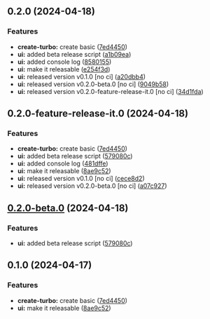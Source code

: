 

## 0.2.0 (2024-04-18)


### Features

* **create-turbo:** create basic ([7ed4450](https://github.com/haukurmar/nextjs-sandbox/commit/7ed4450724d442676f3713744f792ae6c26cbea2))
* **ui:** added beta release script ([a1b09ea](https://github.com/haukurmar/nextjs-sandbox/commit/a1b09eaea9d0c78c01b92ed2107bf8e77dfc3b83))
* **ui:** added console log ([8580155](https://github.com/haukurmar/nextjs-sandbox/commit/858015507cea745f24e4445122f120bbb0407b06))
* **ui:** make it releasable ([e254f3d](https://github.com/haukurmar/nextjs-sandbox/commit/e254f3dd116a37b7ef6447e4200a4182017e85ed))
* **ui:** released version v0.1.0 [no ci] ([a20dbb4](https://github.com/haukurmar/nextjs-sandbox/commit/a20dbb4404ab60d421fa7c3703b032b4d0155627))
* **ui:** released version v0.2.0-beta.0 [no ci] ([9049b58](https://github.com/haukurmar/nextjs-sandbox/commit/9049b58f7909bcabcd6ba3521f46dc9e3fefc179))
* **ui:** released version v0.2.0-feature-release-it.0 [no ci] ([34d1fda](https://github.com/haukurmar/nextjs-sandbox/commit/34d1fdaf3eda8951c2f75834f13ba7ba7eb22515))

## 0.2.0-feature-release-it.0 (2024-04-18)


### Features

* **create-turbo:** create basic ([7ed4450](https://github.com/haukurmar/nextjs-sandbox/commit/7ed4450724d442676f3713744f792ae6c26cbea2))
* **ui:** added beta release script ([579080c](https://github.com/haukurmar/nextjs-sandbox/commit/579080c9e942495ef6c4d6f9d422f3e23ed3f562))
* **ui:** added console log ([481dffe](https://github.com/haukurmar/nextjs-sandbox/commit/481dffe38f70070f35f68a2c00704ca33f73aaee))
* **ui:** make it releasable ([8ae9c52](https://github.com/haukurmar/nextjs-sandbox/commit/8ae9c5253ea8ccc02a7d18352c88615c49138386))
* **ui:** released version v0.1.0 [no ci] ([cece8d2](https://github.com/haukurmar/nextjs-sandbox/commit/cece8d2e474feb456f7044382171871f624f9e8a))
* **ui:** released version v0.2.0-beta.0 [no ci] ([a07c927](https://github.com/haukurmar/nextjs-sandbox/commit/a07c9279fcd1bc91a03b0b4b4fdc3caf45353e34))

## [0.2.0-beta.0](https://github.com/haukurmar/nextjs-sandbox/compare/@app/ui-v0.1.0...@app/ui-v0.2.0-beta.0) (2024-04-18)


### Features

* **ui:** added beta release script ([579080c](https://github.com/haukurmar/nextjs-sandbox/commit/579080c9e942495ef6c4d6f9d422f3e23ed3f562))

## 0.1.0 (2024-04-17)


### Features

* **create-turbo:** create basic ([7ed4450](https://github.com/haukurmar/nextjs-sandbox/commit/7ed4450724d442676f3713744f792ae6c26cbea2))
* **ui:** make it releasable ([8ae9c52](https://github.com/haukurmar/nextjs-sandbox/commit/8ae9c5253ea8ccc02a7d18352c88615c49138386))
